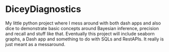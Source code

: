 # DiceyDiagnostics

My little python project where I mess around with 
both dash apps and also dice to demonstrate basic 
concepts around Bayesian inference, precision and recall and stuff like 
that. Eventually this project will include seaborn graphs, a Dash app and something 
to do with SQLs and RestAPIs. It really is just meant as a messaround. 

